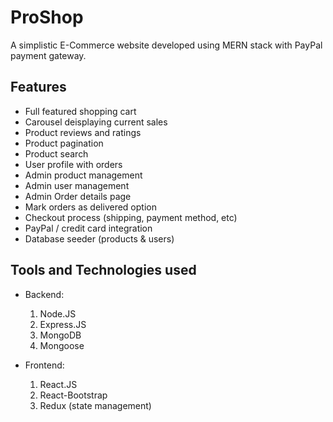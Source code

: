 # ProShop

A simplistic E-Commerce website developed using MERN stack with PayPal payment gateway. 

## Features
- Full featured shopping cart
- Carousel deisplaying current sales
- Product reviews and ratings
- Product pagination
- Product search 
- User profile with orders
- Admin product management
- Admin user management
- Admin Order details page
- Mark orders as delivered option
- Checkout process (shipping, payment method, etc)
- PayPal / credit card integration
- Database seeder (products & users)

## Tools and Technologies used
- Backend:

  1. Node.JS
  1. Express.JS
  1. MongoDB
  1. Mongoose

- Frontend:

  1. React.JS
  2. React-Bootstrap
  3. Redux (state management)
